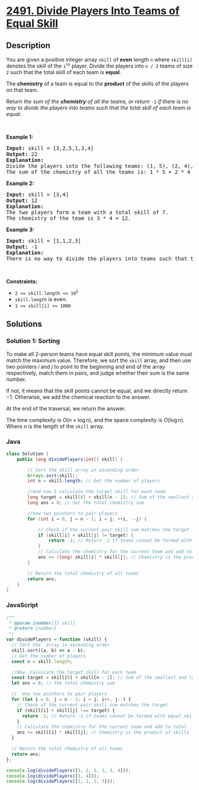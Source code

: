 # [2491. Divide Players Into Teams of Equal Skill](https://leetcode.com/problems/divide-players-into-teams-of-equal-skill)

## Description

<!-- description:start -->

<p>You are given a positive integer array <code>skill</code> of <strong>even</strong> length <code>n</code> where <code>skill[i]</code> denotes the skill of the <code>i<sup>th</sup></code> player. Divide the players into <code>n / 2</code> teams of size <code>2</code> such that the total skill of each team is <strong>equal</strong>.</p>

<p>The <strong>chemistry</strong> of a team is equal to the <strong>product</strong> of the skills of the players on that team.</p>

<p>Return <em>the sum of the <strong>chemistry</strong> of all the teams, or return </em><code>-1</code><em> if there is no way to divide the players into teams such that the total skill of each team is equal.</em></p>

<p>&nbsp;</p>
<p><strong class="example">Example 1:</strong></p>

<pre>
<strong>Input:</strong> skill = [3,2,5,1,3,4]
<strong>Output:</strong> 22
<strong>Explanation:</strong> 
Divide the players into the following teams: (1, 5), (2, 4), (3, 3), where each team has a total skill of 6.
The sum of the chemistry of all the teams is: 1 * 5 + 2 * 4 + 3 * 3 = 5 + 8 + 9 = 22.
</pre>

<p><strong class="example">Example 2:</strong></p>

<pre>
<strong>Input:</strong> skill = [3,4]
<strong>Output:</strong> 12
<strong>Explanation:</strong> 
The two players form a team with a total skill of 7.
The chemistry of the team is 3 * 4 = 12.
</pre>

<p><strong class="example">Example 3:</strong></p>

<pre>
<strong>Input:</strong> skill = [1,1,2,3]
<strong>Output:</strong> -1
<strong>Explanation:</strong> 
There is no way to divide the players into teams such that the total skill of each team is equal.
</pre>

<p>&nbsp;</p>
<p><strong>Constraints:</strong></p>

<ul>
	<li><code>2 &lt;= skill.length &lt;= 10<sup>5</sup></code></li>
	<li><code>skill.length</code> is even.</li>
	<li><code>1 &lt;= skill[i] &lt;= 1000</code></li>
</ul>

<!-- description:end -->

## Solutions

<!-- solution:start -->

### Solution 1: Sorting

To make all 2-person teams have equal skill points, the minimum value must match the maximum value. Therefore, we sort the `skill` array, and then use two pointers $i$ and $j$ to point to the beginning and end of the array respectively, match them in pairs, and judge whether their sum is the same number.

If not, it means that the skill points cannot be equal, and we directly return $-1$. Otherwise, we add the chemical reaction to the answer.

At the end of the traversal, we return the answer.

The time complexity is $O(n \times \log n)$, and the space complexity is $O(\log n)$. Where $n$ is the length of the `skill` array.

### Java

```java
class Solution {
    public long dividePlayers(int[] skill) {

        // Sort the skill array in ascending order
        Arrays.sort(skill);
        int n = skill.length; // Get the number of players

        //And now I calculate the target skill for each team
        long target = skill[0] + skill[n - 1]; // Sum of the smallest and largest skill
        long ans = 0; // Set the total chemistry sum

        //now two pointers to pair players
        for (int i = 0, j = n - 1; i < j; ++i, --j) {

            // Check if the current pair skill sum matches the target
            if (skill[i] + skill[j] != target) {
                return -1; // Return -1 if teams cannot be formed with equal skill
            }
            // Calculate the chemistry for the current team and add to total
            ans += (long) skill[i] * skill[j]; // Chemistry is the product of skills
        }

        // Return the total chemistry of all teams
        return ans;
    }
}
```

### JavaScript

```js
/**
 * @param {number[]} skill
 * @return {number}
 */
var dividePlayers = function (skill) {
  // Sort the  array in ascending order
  skill.sort((a, b) => a - b);
  // Get the number of players
  const n = skill.length;

  //Now ,Calculate the target skill for each team
  const target = skill[0] + skill[n - 1]; // Sum of the smallest and largest skill
  let ans = 0; // the total chemistry sum

  //  Use two pointers to pair players
  for (let i = 0, j = n - 1; i < j; i++, j--) {
    // Check if the current pair skill sum matches the target
    if (skill[i] + skill[j] !== target) {
      return -1; // Return -1 if teams cannot be formed with equal skill
    }
    // Calculate the chemistry for the current team and add to total
    ans += skill[i] * skill[j]; // Chemistry is the product of skills
  }

  // Return the total chemistry of all teams
  return ans;
};

console.log(dividePlayers([3, 2, 5, 1, 3, 4]));
console.log(dividePlayers([3, 4]));
console.log(dividePlayers([1, 1, 2, 3]));
```

